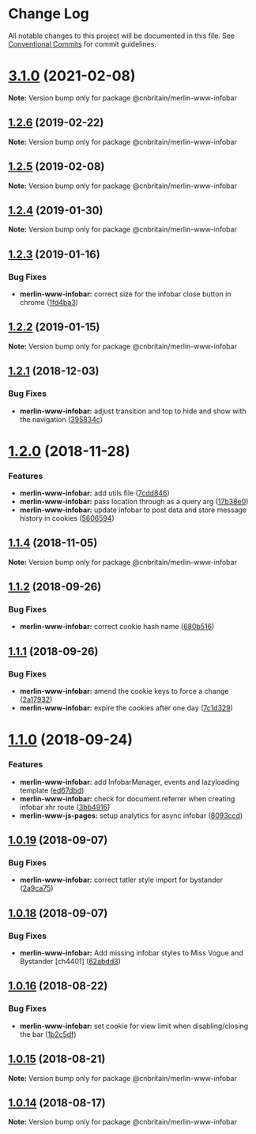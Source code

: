 # Change Log

All notable changes to this project will be documented in this file.
See [Conventional Commits](https://conventionalcommits.org) for commit guidelines.

# [3.1.0](https://github.com/cnduk/merlin-www-components/compare/@cnbritain/merlin-www-infobar@3.1.0-alpha.0...@cnbritain/merlin-www-infobar@3.1.0) (2021-02-08)

**Note:** Version bump only for package @cnbritain/merlin-www-infobar





## [1.2.6](https://github.com/cnduk/merlin-www-components/compare/@cnbritain/merlin-www-infobar@1.2.5...@cnbritain/merlin-www-infobar@1.2.6) (2019-02-22)

**Note:** Version bump only for package @cnbritain/merlin-www-infobar





## [1.2.5](https://github.com/cnduk/merlin-www-components/compare/@cnbritain/merlin-www-infobar@1.2.4...@cnbritain/merlin-www-infobar@1.2.5) (2019-02-08)

**Note:** Version bump only for package @cnbritain/merlin-www-infobar





## [1.2.4](https://github.com/cnduk/merlin-www-components/compare/@cnbritain/merlin-www-infobar@1.2.3...@cnbritain/merlin-www-infobar@1.2.4) (2019-01-30)

**Note:** Version bump only for package @cnbritain/merlin-www-infobar





## [1.2.3](https://github.com/cnduk/merlin-www-components/compare/@cnbritain/merlin-www-infobar@1.2.2...@cnbritain/merlin-www-infobar@1.2.3) (2019-01-16)


### Bug Fixes

* **merlin-www-infobar:** correct size for the infobar close button in chrome ([1fd4ba3](https://github.com/cnduk/merlin-www-components/commit/1fd4ba3))





## [1.2.2](https://github.com/cnduk/merlin-www-components/compare/@cnbritain/merlin-www-infobar@1.2.1...@cnbritain/merlin-www-infobar@1.2.2) (2019-01-15)

**Note:** Version bump only for package @cnbritain/merlin-www-infobar





<a name="1.2.1"></a>
## [1.2.1](https://github.com/cnduk/merlin-www-components/compare/@cnbritain/merlin-www-infobar@1.2.0...@cnbritain/merlin-www-infobar@1.2.1) (2018-12-03)


### Bug Fixes

* **merlin-www-infobar:** adjust transition and top to hide and show with the navigation ([395834c](https://github.com/cnduk/merlin-www-components/commit/395834c))




<a name="1.2.0"></a>
# [1.2.0](https://github.com/cnduk/merlin-www-components/compare/@cnbritain/merlin-www-infobar@1.1.4...@cnbritain/merlin-www-infobar@1.2.0) (2018-11-28)


### Features

* **merlin-www-infobar:** add utils file ([7cdd846](https://github.com/cnduk/merlin-www-components/commit/7cdd846))
* **merlin-www-infobar:** pass location through as a query arg ([17b38e0](https://github.com/cnduk/merlin-www-components/commit/17b38e0))
* **merlin-www-infobar:** update infobar to post data and store message history in cookies ([5606594](https://github.com/cnduk/merlin-www-components/commit/5606594))




<a name="1.1.4"></a>
## [1.1.4](https://github.com/cnduk/merlin-www-components/compare/@cnbritain/merlin-www-infobar@1.1.3...@cnbritain/merlin-www-infobar@1.1.4) (2018-11-05)




**Note:** Version bump only for package @cnbritain/merlin-www-infobar

<a name="1.1.2"></a>
## [1.1.2](https://github.com/cnduk/merlin-www-components/compare/@cnbritain/merlin-www-infobar@1.1.1...@cnbritain/merlin-www-infobar@1.1.2) (2018-09-26)


### Bug Fixes

* **merlin-www-infobar:** correct cookie hash name ([680b516](https://github.com/cnduk/merlin-www-components/commit/680b516))




<a name="1.1.1"></a>
## [1.1.1](https://github.com/cnduk/merlin-www-components/compare/@cnbritain/merlin-www-infobar@1.1.0...@cnbritain/merlin-www-infobar@1.1.1) (2018-09-26)


### Bug Fixes

* **merlin-www-infobar:** amend the cookie keys to force a change ([2a17932](https://github.com/cnduk/merlin-www-components/commit/2a17932))
* **merlin-www-infobar:** expire the cookies after one day ([7c1d329](https://github.com/cnduk/merlin-www-components/commit/7c1d329))




<a name="1.1.0"></a>
# [1.1.0](https://github.com/cnduk/merlin-www-components/compare/@cnbritain/merlin-www-infobar@1.0.19...@cnbritain/merlin-www-infobar@1.1.0) (2018-09-24)


### Features

* **merlin-www-infobar:** add InfobarManager, events and lazyloading template ([ed67dbd](https://github.com/cnduk/merlin-www-components/commit/ed67dbd))
* **merlin-www-infobar:** check for document.referrer when creating infobar xhr route ([3bb4916](https://github.com/cnduk/merlin-www-components/commit/3bb4916))
* **merlin-www-js-pages:** setup analytics for async infobar ([8093ccd](https://github.com/cnduk/merlin-www-components/commit/8093ccd))




<a name="1.0.19"></a>
## [1.0.19](https://github.com/cnduk/merlin-www-components/compare/@cnbritain/merlin-www-infobar@1.0.18...@cnbritain/merlin-www-infobar@1.0.19) (2018-09-07)


### Bug Fixes

* **merlin-www-infobar:** correct tatler style import for bystander ([2a9ca75](https://github.com/cnduk/merlin-www-components/commit/2a9ca75))




<a name="1.0.18"></a>
## [1.0.18](https://github.com/cnduk/merlin-www-components/compare/@cnbritain/merlin-www-infobar@1.0.17...@cnbritain/merlin-www-infobar@1.0.18) (2018-09-07)


### Bug Fixes

* **merlin-www-infobar:** Add missing infobar styles to Miss Vogue and Bystander [ch4401] ([62abdd3](https://github.com/cnduk/merlin-www-components/commit/62abdd3))




<a name="1.0.16"></a>
## [1.0.16](https://github.com/cnduk/merlin-www-components/compare/@cnbritain/merlin-www-infobar@1.0.15...@cnbritain/merlin-www-infobar@1.0.16) (2018-08-22)


### Bug Fixes

* **merlin-www-infobar:** set cookie for view limit when disabling/closing the bar ([1b2c5df](https://github.com/cnduk/merlin-www-components/commit/1b2c5df))




<a name="1.0.15"></a>
## [1.0.15](https://github.com/cnduk/merlin-www-components/compare/@cnbritain/merlin-www-infobar@1.0.14...@cnbritain/merlin-www-infobar@1.0.15) (2018-08-21)




**Note:** Version bump only for package @cnbritain/merlin-www-infobar

<a name="1.0.14"></a>
## [1.0.14](https://github.com/cnduk/merlin-www-components/compare/@cnbritain/merlin-www-infobar@1.0.13...@cnbritain/merlin-www-infobar@1.0.14) (2018-08-17)




**Note:** Version bump only for package @cnbritain/merlin-www-infobar
